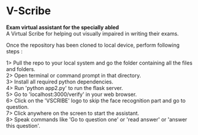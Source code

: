 # V-Scribe
<b>Exam virtual assistant for the specially abled</b><br>
A Virtual Scribe for helping out visually impaired in writing their exams.<br>

Once the repository has been cloned to local device, perform following steps :<br>

1> Pull the repo to your local system and go the folder containing all the files and folders.<br>
2> Open terminal or command prompt in that directory.<br>
3> Install all required python dependencies.<br>
4> Run 'python app2.py' to run the flask server.<br>
5> Go to 'localhost:3000/verify' in your web browser.<br>
6> Click on the 'VSCRIBE' logo to skip the face recognition part and go to question.<br>
7> Click anywhere on the screen to start the assistant.<br>
8> Speak commands like 'Go to question one' or 'read answer' or 'answer this question'.<br>
